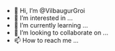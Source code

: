 - 👋 Hi, I’m @VilbaugurGroi
- 👀 I’m interested in ...
- 🌱 I’m currently learning ...
- 💞️ I’m looking to collaborate on ...
- 📫 How to reach me ...

<!---
VilbaugurGroi/VilbaugurGroi is a ✨ special ✨ repository because its `README.md` (this file) appears on your GitHub profile.
You can click the Preview link to take a look at your changes.
--->
